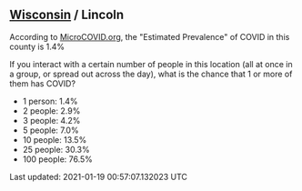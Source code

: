 
## [Wisconsin](/united-states/wisconsin) / Lincoln

According to [MicroCOVID.org](http://microcovid.org),
the "Estimated Prevalence" of COVID in this county is 1.4%

If you interact with a certain number of people in this location
(all at once in a group, or spread out across the day), what is the chance that
1 or more of them has COVID?

- 1 person: 1.4%
- 2 people: 2.9%
- 3 people: 4.2%
- 5 people: 7.0%
- 10 people: 13.5%
- 25 people: 30.3%
- 100 people: 76.5%

Last updated: 2021-01-19 00:57:07.132023 UTC
